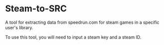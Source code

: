 # Steam-to-SRC
A tool for extracting data from speedrun.com for steam games in a specific user's library.

To use this tool, you will need to input a steam key and a steam ID.
